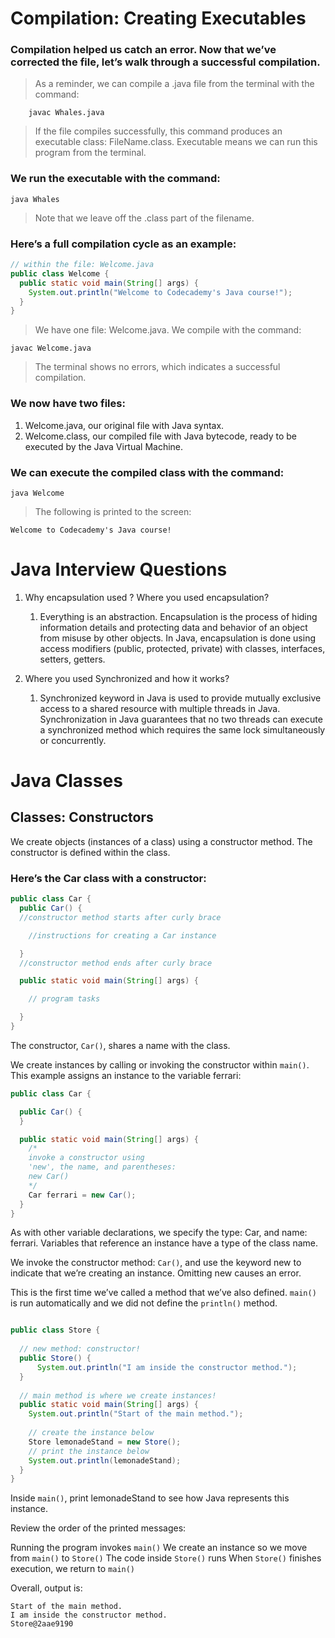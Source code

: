 # Compilation: Creating Executables
### Compilation helped us catch an error. Now that we’ve corrected the file, let’s walk through a successful compilation.

> As a reminder, we can compile a .java file from the terminal with the command:


        javac Whales.java

>If the file compiles successfully, this command produces an executable class: FileName.class. Executable means we can run this program from the terminal.

### We run the executable with the command:

    java Whales

> Note that we leave off the .class part of the filename.

### Here’s a full compilation cycle as an example:

```java
// within the file: Welcome.java
public class Welcome {
  public static void main(String[] args) {
    System.out.println("Welcome to Codecademy's Java course!");
  }
}
```
>We have one file: Welcome.java. We compile with the command:

    javac Welcome.java

>The terminal shows no errors, which indicates a successful compilation.

### We now have two files:

1. Welcome.java, our original file with Java syntax.
2. Welcome.class, our compiled file with Java bytecode, ready to be executed by the Java Virtual Machine.
   
### We can execute the compiled class with the command:

    java Welcome

>The following is printed to the screen:

    Welcome to Codecademy's Java course!



# Java Interview Questions
1. Why encapsulation used ? Where you used encapsulation?
   1. Everything is an abstraction. Encapsulation is the process of hiding information details and protecting data and behavior of an object from misuse by other objects. In Java, encapsulation is done using access modifiers (public, protected, private) with classes, interfaces, setters, getters.

2. Where you used Synchronized and how it works?
   1. Synchronized keyword in Java is used to provide mutually exclusive access to a shared resource with multiple threads in Java. Synchronization in Java guarantees that no two threads can execute a synchronized method which requires the same lock simultaneously or concurrently.

# Java Classes

## Classes: Constructors
We create objects (instances of a class) using a constructor method. The constructor is defined within the class.

### Here’s the Car class with a constructor:

```java
public class Car {
  public Car() {
  //constructor method starts after curly brace

    //instructions for creating a Car instance

  }
  //constructor method ends after curly brace

  public static void main(String[] args) {

    // program tasks

  }
}
```

The constructor, `Car()`, shares a name with the class.

We create instances by calling or invoking the constructor within `main()`. This example assigns an instance to the variable ferrari:

```java
public class Car {

  public Car() {
  }

  public static void main(String[] args) {
    /*
    invoke a constructor using 
    'new', the name, and parentheses:
    new Car()
    */
    Car ferrari = new Car(); 
  }
}
```
As with other variable declarations, we specify the type: Car, and name: ferrari. Variables that reference an instance have a type of the class name.

We invoke the constructor method: `Car()`, and use the keyword new to indicate that we’re creating an instance. Omitting new causes an error.

This is the first time we’ve called a method that we’ve also defined. `main()` is run automatically and we did not define the `println()` method.

```java

public class Store {
  
  // new method: constructor!
  public Store() {
      System.out.println("I am inside the constructor method.");
  }
  
  // main method is where we create instances!
  public static void main(String[] args) {
    System.out.println("Start of the main method.");
    
    // create the instance below
    Store lemonadeStand = new Store();
    // print the instance below
    System.out.println(lemonadeStand);
  }
}
```

Inside `main()`, print lemonadeStand to see how Java represents this instance.

Review the order of the printed messages:

Running the program invokes `main()`
We create an instance so we move from `main()` to `Store()`
The code inside `Store()` runs
When `Store()` finishes execution, we return to `main()`

Overall, output is:

```
Start of the main method.
I am inside the constructor method.
Store@2aae9190

```